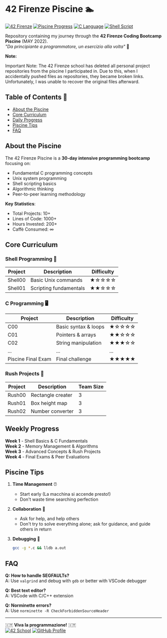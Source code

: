 # 42 Firenze Piscine 🏊

[![42 Firenze](https://img.shields.io/badge/42-Firenze-blue)](https://42firenze.it/)
[![Piscine Progress](https://img.shields.io/badge/Progress-76%25-brightgreen)](https://github.com/<your_username>/42-piscine)
[![C Language](https://img.shields.io/badge/Language-C-00599C)](https://en.wikipedia.org/wiki/C_(programming_language))
[![Shell Script](https://img.shields.io/badge/Shell-Bash-4EAA25)](https://www.gnu.org/software/bash/)

Repository containing my journey through the **42 Firenze Coding Bootcamp Piscine** (MAY 2022).  
_"Da principiante a programmatore, un esercizio alla volta"_ 🚀

**Note:**

Important Note: The 42 Firenze school has deleted all personal project repositories from the piscine I participated in. Due to this, when I accidentally pushed files as repositories, they became broken links. Unfortunately, I was unable to recover the original files afterward.


## Table of Contents 📖
- [About the Piscine](#about-the-piscine)
- [Core Curriculum](#core-curriculum)
- [Daily Progress](#daily-progress)
- [Piscine Tips](#piscine-tips)
- [FAQ](#faq)

## About the Piscine
The 42 Firenze Piscine is a **30-day intensive programming bootcamp** focusing on:
- Fundamental C programming concepts
- Unix system programming
- Shell scripting basics
- Algorithmic thinking
- Peer-to-peer learning methodology

**Key Statistics**:
- Total Projects: 10+
- Lines of Code: 1000+
- Hours Invested: 200+
- Caffè Consumed: ∞

## Core Curriculum

### Shell Programming 🐚
| Project | Description | Difficulty |
|---------|-------------|------------|
| Shell00 | Basic Unix commands | ★☆☆☆☆ |
| Shell01 | Scripting fundamentals | ★★☆☆☆ |

### C Programming 🖥️
| Project | Description | Difficulty |
|---------|-------------|------------|
| C00     | Basic syntax & loops | ★☆☆☆☆ |
| C01     | Pointers & arrays | ★★☆☆☆ |
| C02     | String manipulation | ★★★☆☆ |
| ...     | ...         | ...       |
| Piscine Final Exam  | Final challenge | ★★★★★ |

### Rush Projects 🚧
| Project | Description | Team Size |
|---------|-------------|-----------|
| Rush00  | Rectangle creater | 3 |
| Rush01  | Box height map | 3 |
| Rush02  | Number converter | 3 |

## Weekly Progress
**Week 1** - Shell Basics & C Fundamentals  
**Week 2** - Memory Management & Algorithms  
**Week 3** - Advanced Concepts & Rush Projects  
**Week 4** - Final Exams & Peer Evaluations  

## Piscine Tips
1. **Time Management** ⏰
   - Start early (La macchina si accende presto!)
   - Don't waste time searching perfection

2. **Collaboration** 👥
   - Ask for help, and help others 
   - Don't try to solve everything alone; ask for guidance, and guide others in return

3. **Debugging** 🐞
   ```bash
   gcc -g *.c && lldb a.out
   ```

## FAQ
**Q: How to handle SEGFAULTs?**  
A: Use `valgrind` and debug with `gdb` or better with VSCode debugger 

**Q: Best text editor?**  
A: VSCode with C/C++ extension

**Q: Norminette errors?**  
A: Use `norminette -R CheckForbiddenSourceHeader`

---

🇮🇹 **Viva la programmazione!** 🇮🇹  
[![42 School](https://img.shields.io/badge/42-profile-blue)](https://profile-v3.intra.42.fr/users/naal-jen)
[![GitHub Profile](https://img.shields.io/badge/GitHub-Nazar963-lightgrey)](https://github.com/Nazar963)
